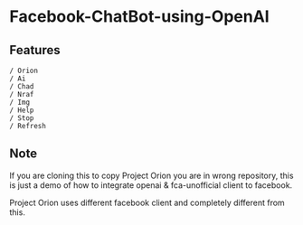 # Facebook-ChatBot-using-OpenAI

## Features

~~~
/ Orion
/ Ai
/ Chad
/ Nraf
/ Img
/ Help
/ Stop
/ Refresh
~~~

## Note
If you are cloning this to copy Project Orion you are in wrong repository, this is just a demo of how to integrate openai & fca-unofficial client to facebook.

Project Orion uses different facebook client and completely different from this.
